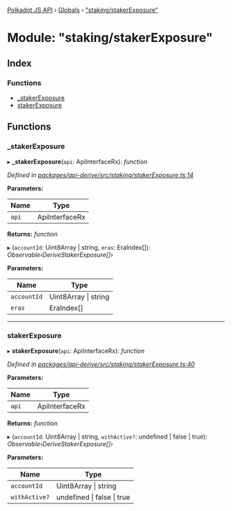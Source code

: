 [Polkadot JS API](../README.md) › [Globals](../globals.md) › ["staking/stakerExposure"](_staking_stakerexposure_.md)

# Module: "staking/stakerExposure"

## Index

### Functions

* [_stakerExposure](_staking_stakerexposure_.md#_stakerexposure)
* [stakerExposure](_staking_stakerexposure_.md#stakerexposure)

## Functions

###  _stakerExposure

▸ **_stakerExposure**(`api`: ApiInterfaceRx): *function*

*Defined in [packages/api-derive/src/staking/stakerExposure.ts:14](https://github.com/polkadot-js/api/blob/c35f31bfbd/packages/api-derive/src/staking/stakerExposure.ts#L14)*

**Parameters:**

Name | Type |
------ | ------ |
`api` | ApiInterfaceRx |

**Returns:** *function*

▸ (`accountId`: Uint8Array | string, `eras`: EraIndex[]): *Observable‹DeriveStakerExposure[]›*

**Parameters:**

Name | Type |
------ | ------ |
`accountId` | Uint8Array &#124; string |
`eras` | EraIndex[] |

___

###  stakerExposure

▸ **stakerExposure**(`api`: ApiInterfaceRx): *function*

*Defined in [packages/api-derive/src/staking/stakerExposure.ts:40](https://github.com/polkadot-js/api/blob/c35f31bfbd/packages/api-derive/src/staking/stakerExposure.ts#L40)*

**Parameters:**

Name | Type |
------ | ------ |
`api` | ApiInterfaceRx |

**Returns:** *function*

▸ (`accountId`: Uint8Array | string, `withActive?`: undefined | false | true): *Observable‹DeriveStakerExposure[]›*

**Parameters:**

Name | Type |
------ | ------ |
`accountId` | Uint8Array &#124; string |
`withActive?` | undefined &#124; false &#124; true |
